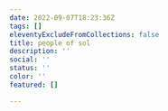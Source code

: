 ```yaml
---
date: 2022-09-07T18:23:36Z
tags: []
eleventyExcludeFromCollections: false
title: people of sol
description: ''
social: ''
status: ''
color: ''
featured: []

---
```


